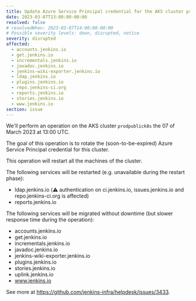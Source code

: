 ```yaml
---
title: Update Azure Service Principal credential for the AKS cluster prodpublick8s
date: 2023-03-07T13:00:00-00:00
resolved: false
# resolvedWhen: 2023-03-07T14:00:00-00:00
# Possible severity levels: down, disrupted, notice
severity: disrupted
affected:
  - accounts.jenkins.io
  - get.jenkins.io
  - incrementals.jenkins.io
  - javadoc.jenkins.io
  - jenkins-wiki-exporter.jenkins.io
  - ldap.jenkins.io
  - plugins.jenkins.io
  - repo.jenkins-ci.org
  - reports.jenkins.io
  - stories.jenkins.io
  - www.jenkins.io
section: issue
---
```


We'll perform an operation on the AKS cluster `prodpublick8s` the 07 of March 2023 at 13:00 UTC.

The goal of this operation is to rotate the (soon-to-be-expired) Azure Service Principal credential for this cluster.

This operation will restart all the machines of the cluster.

The following services will be restarted (e.g. unavailable during the restart phase):

- ldap.jenkins.io (⚠️ authentication on ci.jenkins.io, issues.jenkins.io and repo.jenkins-ci.org is affected)
- reports.jenkins.io

The following services will be migrated without downtime (but slower response time during the operation):

- accounts.jenkins.io
- get.jenkins.io
- incrementals.jenkins.io
- javadoc.jenkins.io
- jenkins-wiki-exporter.jenkins.io
- plugins.jenkins.io
- stories.jenkins.io
- uplink.jenkins.io
- www.jenkins.io

See more at <https://github.com/jenkins-infra/helpdesk/issues/3433>.
